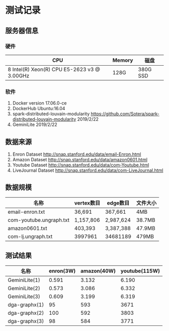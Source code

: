 # 测试记录

## 服务器信息

### 硬件

| CPU                                          | Memory | 磁盘       |
| -------------------------------------------- | ------ | -------- |
| 8  Intel(R) Xeon(R) CPU E5-2623 v3 @ 3.00GHz | 128G   | 380G SSD |

### 软件

1.  Docker version 17.06.0-ce
2.  DockerHub Ubuntu:16.04
3.  spark-distributed-louvain-modularity <https://github.com/Sotera/spark-distributed-louvain-modularity> 2019/2/22
4.  GeminiLite 2019/2/22

## 数据来源

1.  Enron Dataset <http://snap.stanford.edu/data/email-Enron.html>
2.  Amazon Dataset <http://snap.stanford.edu/data/amazon0601.html>
3.  Youtube Dataset <http://snap.stanford.edu/data/com-Youtube.html>
4.  LiveJournal Dataset <http://snap.stanford.edu/data/com-LiveJournal.html>

## 数据规模

| 名称                      | vertex数目  | edge数目    | 文件大小   |
| ----------------------- | --------- | --------- | ------ |
| email-enron.txt         | 36,691    | 367,661   | 4MB    |
| com-youtube.ungraph.txt | 1,157,806 | 2,987,624 | 38.7MB |
| amazon0601.txt          | 403,393   | 3,387,388 | 47.9MB |
| com-lj.ungraph.txt      | 3997961   | 34681189  | 479MB  |

## 测试结果

| 名称            | enron(3W) | amazon(40W) | youtube(115W) |
| ------------- | --------- | ----------- | ------------- |
| GeminiLite(1) | 0.591     | 3.132       | 6.190         |
| GeminiLite(2) | 0.573     | 3.086       | 6.332         |
| GeminiLite(3) | 0.609     | 3.199       | 6.319         |
| dga-graphx(1) | 95        | 593         | 3671          |
| dga-graphx(2) | 100       | 592         | 3803          |
| dga-graphx(3) | 98        | 584         | 3771          |
